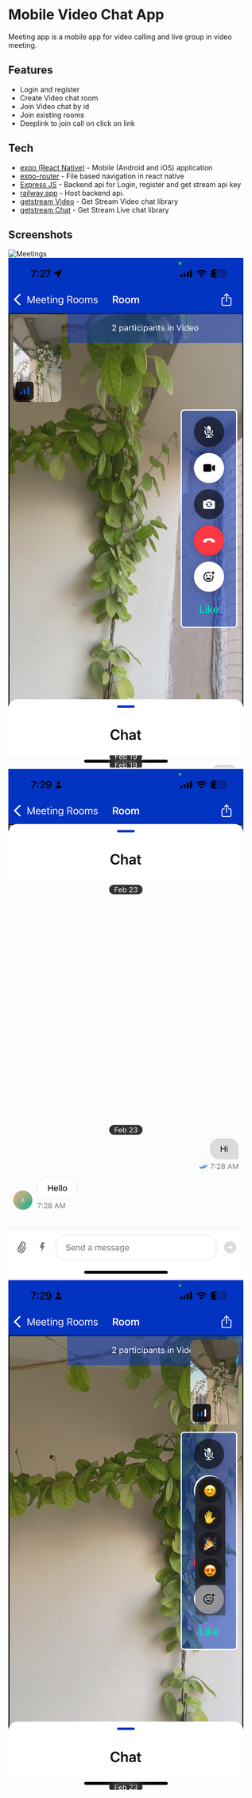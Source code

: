 # Mobile Video Chat App

Meeting app is a mobile app for video calling and live group in video meeting.

## Features

- Login and register
- Create Video chat room
- Join Video chat by id
- Join existing rooms
- Deeplink to join call on click on link

## Tech

- [expo (React Native)] - Mobile (Android and iOS) application
- [expo-router] - File based navigation in react native
- [Express JS] - Backend api for Login, register and get stream api key
- [railway.app] - Host backend api.
- [getstream Video] - Get Stream Video chat library
- [getstream Chat] - Get Stream Live chat library

## Screenshots

![Meetings](assets/screenshots/meetings.PNG)
![Video call room](assets/screenshots/video-call-room.PNG)
![Group chat](assets/screenshots/group-chat.PNG)
![Reactions](assets/screenshots/reactions.PNG)

[//]: # "These are reference links used in the body of this note and get stripped out when the markdown processor does its job. There is no need to format nicely because it shouldn't be seen. Thanks SO - http://stackoverflow.com/questions/4823468/store-comments-in-markdown-syntax"
[expo (React Native)]: https://expo.dev/
[Express JS]: https://expressjs.com/
[getstream Video]: https://getstream.io/video/
[getstream Chat]: https://getstream.io/chat/
[expo-router]: https://docs.expo.dev/router/introduction/
[railway.app]: https://railway.app/
